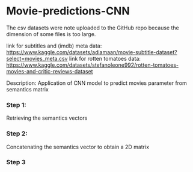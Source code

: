 # Movie-predictions-CNN

The csv datasets were note uploaded to the GitHub repo because the dimension of some files is too large.

link for subtitles and (imdb) meta data: https://www.kaggle.com/datasets/adiamaan/movie-subtitle-dataset?select=movies_meta.csv
link for rotten tomatoes data: https://www.kaggle.com/datasets/stefanoleone992/rotten-tomatoes-movies-and-critic-reviews-dataset

Description:
Application of CNN model to predict movies parameter from semantics matrix

### Step 1:

Retrieving the semantics vectors

### Step 2: 
 
Concatenating the semantics vector to obtain a 2D matrix 

### Step 3

